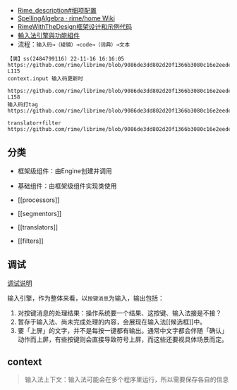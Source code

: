 - [Rime_description#细项配置](https://github.com/LEOYoon-Tsaw/Rime_collections/blob/master/Rime_description.md#細項配置)
- [SpellingAlgebra · rime/home Wiki](https://github.com/rime/home/wiki/SpellingAlgebra#拼寫運算詳解)
- [RimeWithTheDesign框架设计和示例代码](https://github.com/rime/home/wiki/RimeWithTheDesign)
- [輸入法引擎與功能組件](https://github.com/rime/home/wiki/RimeWithSchemata#輸入法引擎與功能組件)
- 流程：`输入码→（棱镜）→code→（词典）→文本`
```
【男】ss(2484799116) 22-11-16 16:16:05
https://github.com/rime/librime/blob/9086de3dd802d20f1366b3080c16e2eedede0584/src/rime/engine.cc#L96-L115
context.input 输入码更新时

https://github.com/rime/librime/blob/9086de3dd802d20f1366b3080c16e2eedede0584/src/rime/engine.cc#L144-L158
输入码打tag
https://github.com/rime/librime/blob/9086de3dd802d20f1366b3080c16e2eedede0584/src/rime/engine.cc#L155

translator+filter
https://github.com/rime/librime/blob/9086de3dd802d20f1366b3080c16e2eedede0584/src/rime/engine.cc#L156
```
## 分类

- 框架级组件：由Engine创建并调用
- 基础组件：由框架级组件实现类使用

- [[processors]]
- [[segmentors]]
- [[translators]]
- [[filters]]

##  调试
[调试说明](https://github.com/rime/home/wiki/RimeWithSchemata#關於調試)

输入引擎，作为整体来看，以`按键消息`为输入，输出包括：
1. 对按键消息的处理结果：操作系统要一个结果、这按键、输入法接是不接？
2. 暂存于输入法、尚未完成处理的内容，会展现在输入法[[候选框]]中。
3. 要「上屏」的文字，并不是每按一键都有输出。通常中文字都会伴随「确认」动作而上屏，有些按键则会直接导致符号上屏，而这些还要视具体场景而定。

## context
> 输入法上下文：输入法可能会在多个程序里运行，所以需要保存各自的信息
